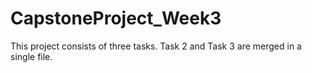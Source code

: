 # CapstoneProject_Week3

This project consists of three tasks.
Task 2 and Task 3 are merged in a single file.
